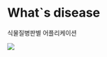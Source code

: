 # What`s disease
식물질병판별 어플리케이션

<img src="https://img.shields.io/badge/Python-3766AB?style=flat-square&logo=Python&logoColor=white"/></a>
